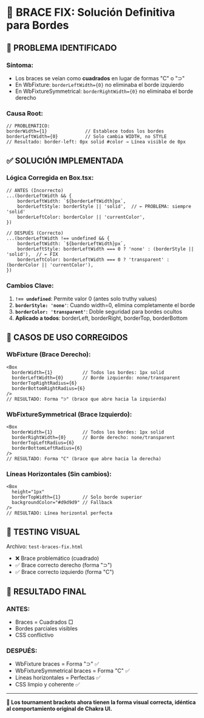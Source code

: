 # 🔧 BRACE FIX: Solución Definitiva para Bordes

## 🚨 **PROBLEMA IDENTIFICADO**

### Síntoma:
- Los braces se veían como **cuadrados** en lugar de formas "C" o "⊃"
- En WbFixture: `borderLeftWidth={0}` no eliminaba el borde izquierdo
- En WbFixtureSymmetrical: `borderRightWidth={0}` no eliminaba el borde derecho

### Causa Root:
```tsx
// PROBLEMÁTICO: 
borderWidth={1}              // Establece todos los bordes
borderLeftWidth={0}          // Solo cambia WIDTH, no STYLE
// Resultado: border-left: 0px solid #color → Línea visible de 0px
```

## ✅ **SOLUCIÓN IMPLEMENTADA**

### Lógica Corregida en Box.tsx:
```tsx
// ANTES (Incorrecto)
...(borderLeftWidth && {
    borderLeftWidth: `${borderLeftWidth}px`,
    borderLeftStyle: borderStyle || 'solid',  // ← PROBLEMA: siempre 'solid'
    borderLeftColor: borderColor || 'currentColor',
})

// DESPUÉS (Correcto)
...(borderLeftWidth !== undefined && {
    borderLeftWidth: `${borderLeftWidth}px`,
    borderLeftStyle: borderLeftWidth === 0 ? 'none' : (borderStyle || 'solid'),  // ← FIX
    borderLeftColor: borderLeftWidth === 0 ? 'transparent' : (borderColor || 'currentColor'),
})
```

### Cambios Clave:
1. **`!== undefined`**: Permite valor 0 (antes solo truthy values)
2. **`borderStyle: 'none'`**: Cuando width=0, elimina completamente el borde
3. **`borderColor: 'transparent'`**: Doble seguridad para bordes ocultos
4. **Aplicado a todos**: borderLeft, borderRight, borderTop, borderBottom

## 🎯 **CASOS DE USO CORREGIDOS**

### WbFixture (Brace Derecho):
```tsx
<Box
  borderWidth={1}           // Todos los bordes: 1px solid
  borderLeftWidth={0}       // Borde izquierdo: none/transparent
  borderTopRightRadius={6}
  borderBottomRightRadius={6}
/>
// RESULTADO: Forma "⊃" (brace que abre hacia la izquierda)
```

### WbFixtureSymmetrical (Brace Izquierdo):
```tsx
<Box
  borderWidth={1}           // Todos los bordes: 1px solid  
  borderRightWidth={0}      // Borde derecho: none/transparent
  borderTopLeftRadius={6}
  borderBottomLeftRadius={6}
/>
// RESULTADO: Forma "C" (brace que abre hacia la derecha)
```

### Líneas Horizontales (Sin cambios):
```tsx
<Box
  height="1px"
  borderTopWidth={1}        // Solo borde superior
  backgroundColor="#d9d9d9" // Fallback
/>
// RESULTADO: Línea horizontal perfecta
```

## 🧪 **TESTING VISUAL**

Archivo: `test-braces-fix.html`
- ❌ Brace problemático (cuadrado)
- ✅ Brace correcto derecho (forma "⊃")  
- ✅ Brace correcto izquierdo (forma "C")

## 🚀 **RESULTADO FINAL**

### ANTES:
- Braces = Cuadrados □
- Bordes parciales visibles
- CSS conflictivo

### DESPUÉS:
- WbFixture braces = Forma "⊃" ✅
- WbFixtureSymmetrical braces = Forma "C" ✅  
- Líneas horizontales = Perfectas ✅
- CSS limpio y coherente ✅

---

**🎯 Los tournament brackets ahora tienen la forma visual correcta, idéntica al comportamiento original de Chakra UI.**
